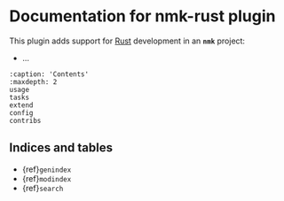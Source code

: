 # Documentation for nmk-rust plugin

This plugin adds support for [Rust](https://www.rust-lang.org/) development in an **`nmk`** project:
* ...

```{toctree}
:caption: 'Contents'
:maxdepth: 2
usage
tasks
extend
config
contribs
```

## Indices and tables

- {ref}`genindex`
- {ref}`modindex`
- {ref}`search`

